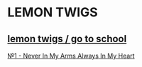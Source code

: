 #   LEMON TWIGS
## [lemon twigs / go to school](https://borekhova.github.io/TranslateSongs/LemonTwigs/GoToSchool/GoToSchool_main)  
[№1 - Never In My Arms Always In My Heart](https://borekhova.github.io/TranslateSongs/LemonTwigs/GoToSchool/001.%20NeverInMyArmsAlwaysInMyHeart)
